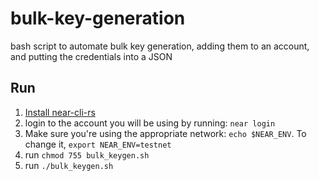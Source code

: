 # bulk-key-generation
bash script to automate bulk key generation, adding them to an account, and putting the credentials into a JSON

## Run
1. [Install near-cli-rs](https://github.com/near/near-cli-rs/releases/)
2. login to the account you will be using by running: `near login`
3. Make sure you're using the appropriate network: `echo $NEAR_ENV`. To change it, `export NEAR_ENV=testnet`
4. run `chmod 755 bulk_keygen.sh`
5. run `./bulk_keygen.sh`
